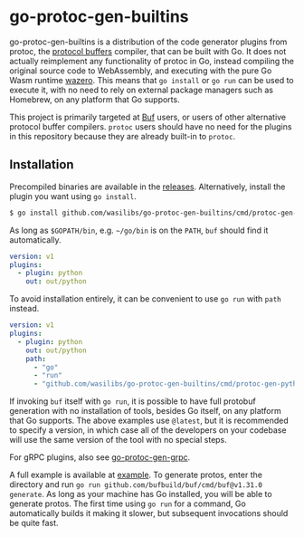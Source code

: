 # go-protoc-gen-builtins

go-protoc-gen-builtins is a distribution of the code generator plugins from protoc, the
[protocol buffers][1] compiler, that can be built with Go. It does not actually reimplement any
functionality of protoc in Go, instead compiling the original source code to WebAssembly, and
executing with the pure Go Wasm runtime [wazero][2]. This means that `go install` or `go run`
can be used to execute it, with no need to rely on external package managers such as Homebrew,
on any platform that Go supports.

This project is primarily targeted at [Buf][3] users, or users of other alternative protocol buffer
compilers. `protoc` users should have no need for the plugins in this repository because they are
already built-in to `protoc`.

## Installation

Precompiled binaries are available in the [releases](https://github.com/wasilibs/go-protoc-gen-builtins/releases).
Alternatively, install the plugin you want using `go install`.

```bash
$ go install github.com/wasilibs/go-protoc-gen-builtins/cmd/protoc-gen-python@latest
```

As long as `$GOPATH/bin`, e.g. `~/go/bin` is on the `PATH`, `buf` should find it automatically.

```yaml
version: v1
plugins:
  - plugin: python
    out: out/python
```

To avoid installation entirely, it can be convenient to use `go run` with `path` instead.

```yaml
version: v1
plugins:
  - plugin: python
    out: out/python
    path:
      - "go"
      - "run"
      - "github.com/wasilibs/go-protoc-gen-builtins/cmd/protoc-gen-python@latest"
```

If invoking `buf` itself with `go run`, it is possible to have full protobuf generation with no
installation of tools, besides Go itself, on any platform that Go supports. The above examples use
`@latest`, but it is recommended to specify a version, in which case all of the developers on your
codebase will use the same version of the tool with no special steps.

For gRPC plugins, also see [go-protoc-gen-grpc][4].

A full example is available at [example](./example/). To generate protos, enter the directory and run
`go run github.com/bufbuild/buf/cmd/buf@v1.31.0 generate`. As long as your machine has Go installed,
you will be able to generate protos. The first time using `go run` for a command, Go automatically builds
it making it slower, but subsequent invocations should be quite fast.

[1]: https://protobuf.dev/
[2]: https://wazero.io/
[3]: https://buf.build/
[4]: https://github.com/wasilibs/go-protoc-gen-builtins-gen-grpc
